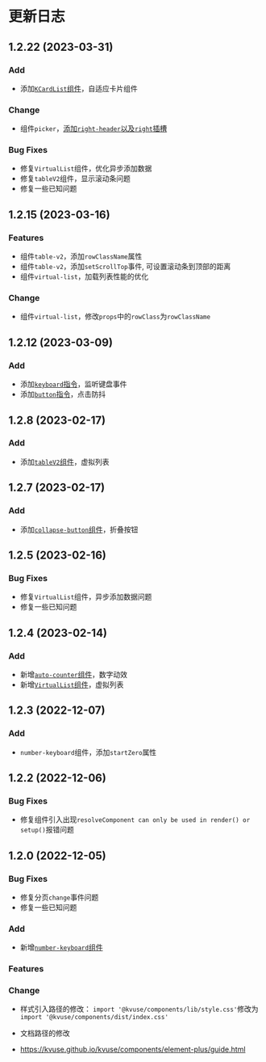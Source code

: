 # 更新日志

## 1.2.22 (2023-03-31)

### Add

- 添加[`KCardList`组件](../card-list.md)，自适应卡片组件

### Change

- 组件`picker`，[添加`right-header`以及`right`插槽](../picker#picker-slots)

### Bug Fixes

- 修复`VirtualList`组件，优化异步添加数据
- 修复`tableV2`组件，显示滚动条问题
- 修复一些已知问题

## 1.2.15 (2023-03-16)

### Features

- 组件`table-v2`，添加`rowClassName`属性
- 组件`table-v2`，添加`setScrollTop`事件, 可设置滚动条到顶部的距离
- 组件`virtual-list`，加载列表性能的优化

### Change

- 组件`virtual-list`，修改`props`中的`rowClass`为`rowClassName`

## 1.2.12 (2023-03-09)

### Add

- 添加[`keyboard`指令](../directives/keyboard.md)，监听键盘事件
- 添加[`button`指令](../directives/button.md)，点击防抖

## 1.2.8 (2023-02-17)

### Add

- 添加[`tableV2`组件](../table-v2.md)，虚拟列表

## 1.2.7 (2023-02-17)

### Add

- 添加[`collapse-button`组件](../collapse-button.md)，折叠按钮

## 1.2.5 (2023-02-16)

### Bug Fixes

- 修复`VirtualList`组件，异步添加数据问题
- 修复一些已知问题

## 1.2.4 (2023-02-14)

### Add

- 新增[`auto-counter`组件](../auto-counter.md)，数字动效
- 新增[`VirtualList`组件](../virtual-list.md)，虚拟列表

## 1.2.3 (2022-12-07)

### Add

- `number-keyboard`组件，添加`startZero`属性

## 1.2.2 (2022-12-06)

### Bug Fixes

- 修复组件引入出现`resolveComponent can only be used in render() or setup()`报错问题

## 1.2.0 (2022-12-05)

### Bug Fixes

- 修复分页`change`事件问题
- 修复一些已知问题
​

### Add

- 新增[`number-keyboard`组件](../number-keyboard.md)

### Features

### Change

- 样式引入路径的修改：
`import '@kvuse/components/lib/style.css'`修改为`import '@kvuse/components/dist/index.css'`

- 文档路径的修改
- <https://kvuse.github.io/kvuse/components/element-plus/guide.html>
